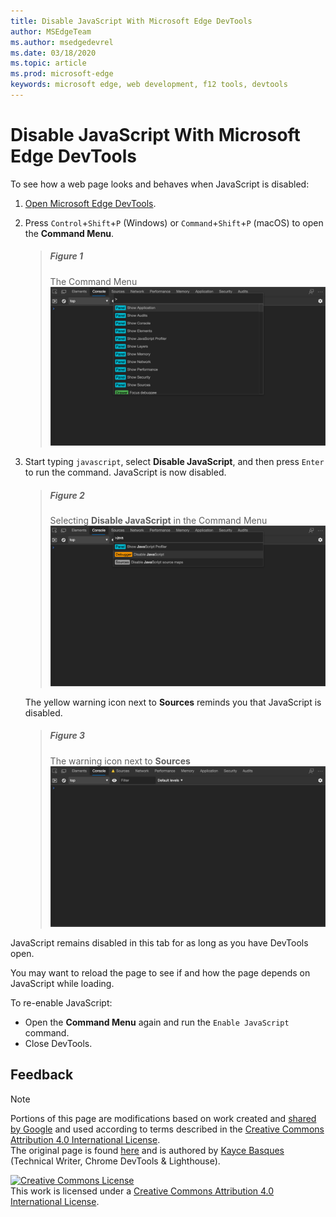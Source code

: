 ```yaml
---
title: Disable JavaScript With Microsoft Edge DevTools
author: MSEdgeTeam
ms.author: msedgedevrel
ms.date: 03/18/2020
ms.topic: article
ms.prod: microsoft-edge
keywords: microsoft edge, web development, f12 tools, devtools
---
```

<!-- Copyright Kayce Basques 

   Licensed under the Apache License, Version 2.0 (the "License");
   you may not use this file except in compliance with the License.
   You may obtain a copy of the License at

       https://www.apache.org/licenses/LICENSE-2.0

   Unless required by applicable law or agreed to in writing, software
   distributed under the License is distributed on an "AS IS" BASIS,
   WITHOUT WARRANTIES OR CONDITIONS OF ANY KIND, either express or implied.
   See the License for the specific language governing permissions and
   limitations under the License.  -->

# Disable JavaScript With Microsoft Edge DevTools   

To see how a web page looks and behaves when JavaScript is disabled:  

1.  [Open Microsoft Edge DevTools][DevToolsOpen].  
1.  Press `Control`+`Shift`+`P` \(Windows\) or `Command`+`Shift`+`P` \(macOS\) to open the **Command Menu**.  
    
    > ##### Figure 1  
    > The Command Menu  
    > ![The Command Menu][ImageCommandMenu]  
    
1.  Start typing `javascript`, select **Disable JavaScript**, and then press `Enter` to run the command.  JavaScript is now disabled.  
    
    > ##### Figure 2  
    > Selecting **Disable JavaScript** in the Command Menu  
    > ![Selecting Disable JavaScript in the Command Menu][ImageDisableJS]  
    
    The yellow warning icon next to **Sources** reminds you that JavaScript is disabled.  
    
    > ##### Figure 3  
    > The warning icon next to **Sources**  
    > ![The warning icon next to Sources][ImageDisableJSWarning]  

JavaScript remains disabled in this tab for as long as you have DevTools open.  

You may want to reload the page to see if and how the page depends on JavaScript while loading.  

To re-enable JavaScript:  

*   Open the **Command Menu** again and run the `Enable JavaScript` command.  
*   Close DevTools.  

## Feedback   

<!-- image links -->  

[ImageCommandMenu]: /microsoft-edge/devtools-guide-chromium/media/javascript-console-command.msft.png "Figure 1: The Command Menu"  
[ImageDisableJS]: /microsoft-edge/devtools-guide-chromium/media/javascript-console-command-javascript.msft.png "Figure 2: Selecting Disable JavaScript in the Command Menu"  
[ImageDisableJSWarning]: /microsoft-edge/devtools-guide-chromium/media/javascript-console-javascript-disabled-warning.msft.png "Figure 3: The warning icon next to Sources"  

<!-- links -->  

[DevToolsOpen]: ../open.md "Open Microsoft Edge DevTools"  

> [!NOTE]
> Portions of this page are modifications based on work created and [shared by Google][GoogleSitePolicies] and used according to terms described in the [Creative Commons Attribution 4.0 International License][CCA4IL].  
> The original page is found [here](https://developers.google.com/web/tools/chrome-devtools/javascript/disable) and is authored by [Kayce Basques][KayceBasques] \(Technical Writer, Chrome DevTools \& Lighthouse\).  

[![Creative Commons License][CCby4Image]][CCA4IL]  
This work is licensed under a [Creative Commons Attribution 4.0 International License][CCA4IL].  

[CCA4IL]: https://creativecommons.org/licenses/by/4.0  
[CCby4Image]: https://i.creativecommons.org/l/by/4.0/88x31.png  
[GoogleSitePolicies]: https://developers.google.com/terms/site-policies  
[KayceBasques]: https://developers.google.com/web/resources/contributors/kaycebasques  
